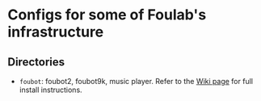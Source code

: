 # Configs for some of Foulab's infrastructure

## Directories

- `foubot`: foubot2, foubot9k, music player. Refer to the
    [Wiki page](https://laboratoires.foulab.org/w/tiki-index.php?page=Foubot) for full install instructions.
